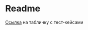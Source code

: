# Readme
[Ссылка](https://docs.google.com/spreadsheets/d/197gO8JA3YjQ1XuQ5PYJRMWy1774HUgQxRO-1tXlf8dE/edit?usp=sharing) на табличку с тест-кейсами

